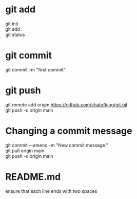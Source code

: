 # git add
git init  
git add .  
git status
# git commit
git commit -m "first commit"
# git push
git remote add origin https://github.com/chatofking/git.git  
git push -u origin main
# Changing a commit message
git commit --amend -m "New commit message."  
git pull origin main  
git push -u origin main
# README.md
ensure that each line ends with two spaces
